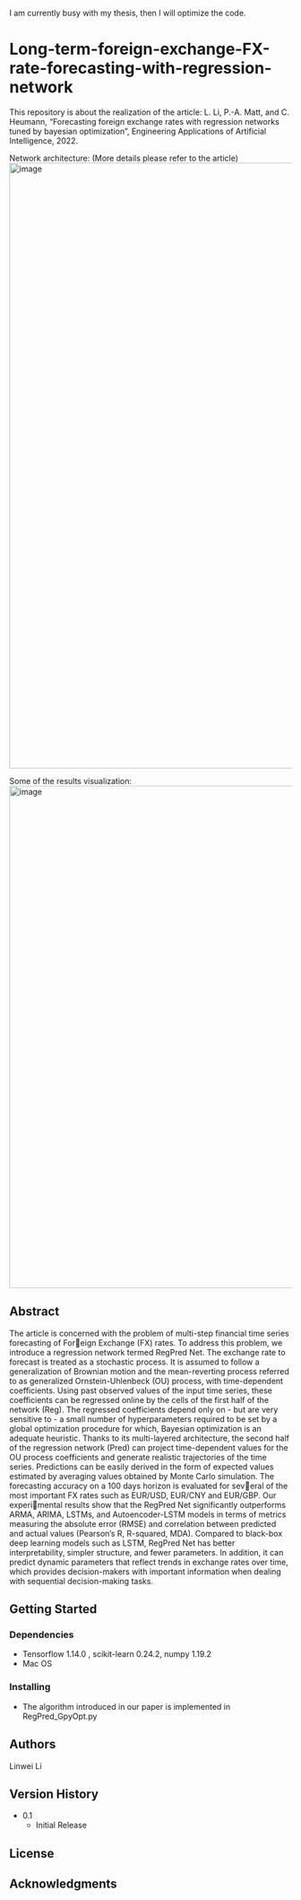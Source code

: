 I am currently busy with my thesis, then I will optimize the code. 

# Long-term-foreign-exchange-FX-rate-forecasting-with-regression-network

This repository is about the realization of the article:
L. Li, P.-A. Matt, and C. Heumann, “Forecasting foreign exchange rates with regression networks tuned by bayesian optimization”, Engineering Applications of Artificial Intelligence, 2022.

Network architecture: (More details please refer to the article)
<img width="1080" alt="image" src="https://user-images.githubusercontent.com/25768931/178138629-3aec5e33-eda5-451d-b319-b1a7034bf9c5.png">

Some of the results visualization:
<img width="896" alt="image" src="https://user-images.githubusercontent.com/25768931/178138670-8fcc698a-ce71-4b4a-aa60-8ee2605b81ee.png">

## Abstract

The article is concerned with the problem of multi-step financial time series forecasting of Foreign Exchange (FX) rates. To address this problem, we introduce a regression network termed
RegPred Net. The exchange rate to forecast is treated as a stochastic process. It is assumed
to follow a generalization of Brownian motion and the mean-reverting process referred to as
generalized Ornstein-Uhlenbeck (OU) process, with time-dependent coefficients. Using past
observed values of the input time series, these coefficients can be regressed online by the cells
of the first half of the network (Reg). The regressed coefficients depend only on - but are very
sensitive to - a small number of hyperparameters required to be set by a global optimization
procedure for which, Bayesian optimization is an adequate heuristic. Thanks to its multi-layered
architecture, the second half of the regression network (Pred) can project time-dependent values
for the OU process coefficients and generate realistic trajectories of the time series. Predictions
can be easily derived in the form of expected values estimated by averaging values obtained by
Monte Carlo simulation. The forecasting accuracy on a 100 days horizon is evaluated for several of the most important FX rates such as EUR/USD, EUR/CNY and EUR/GBP. Our experimental results show that the RegPred Net significantly outperforms ARMA, ARIMA, LSTMs,
and Autoencoder-LSTM models in terms of metrics measuring the absolute error (RMSE) and
correlation between predicted and actual values (Pearson’s R, R-squared, MDA). Compared to
black-box deep learning models such as LSTM, RegPred Net has better interpretability, simpler
structure, and fewer parameters. In addition, it can predict dynamic parameters that reflect trends
in exchange rates over time, which provides decision-makers with important information when
dealing with sequential decision-making tasks.

## Getting Started

### Dependencies

* Tensorflow 1.14.0 , scikit-learn 0.24.2, numpy 1.19.2
* Mac OS

### Installing

* The algorithm introduced in our paper is implemented in RegPred_GpyOpt.py

<!-- ### Executing program

* How to run the program
* Step-by-step bullets
```
code blocks for commands
``` -->
<!-- 
## Help

Any advise for common problems or issues.
```
command to run if program contains helper info
``` -->

## Authors

Linwei Li

## Version History

<!-- * 0.2
    * Various bug fixes and optimizations
    * See [commit change]() or See [release history]() -->
* 0.1
    * Initial Release

## License

<!-- This project is licensed under the [NAME HERE] License - see the LICENSE.md file for details -->

## Acknowledgments

<!-- Inspiration, code snippets, etc.
* [awesome-readme](https://github.com/matiassingers/awesome-readme)
* [PurpleBooth](https://gist.github.com/PurpleBooth/109311bb0361f32d87a2)
* [dbader](https://github.com/dbader/readme-template)
* [zenorocha](https://gist.github.com/zenorocha/4526327)
* [fvcproductions](https://gist.github.com/fvcproductions/1bfc2d4aecb01a834b46)
 -->
